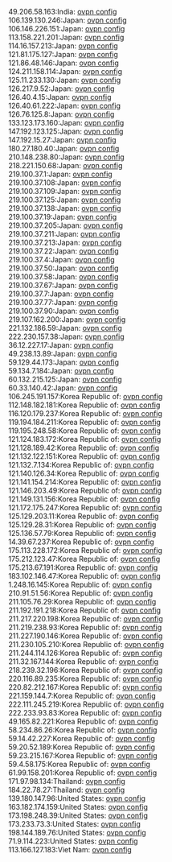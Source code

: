 49.206.58.163:India: [ovpn config](vpn/49_206_58_163.ovpn)  
106.139.130.246:Japan: [ovpn config](vpn/106_139_130_246.ovpn)  
106.146.226.151:Japan: [ovpn config](vpn/106_146_226_151.ovpn)  
113.158.221.201:Japan: [ovpn config](vpn/113_158_221_201.ovpn)  
114.16.157.213:Japan: [ovpn config](vpn/114_16_157_213.ovpn)  
121.81.175.127:Japan: [ovpn config](vpn/121_81_175_127.ovpn)  
121.86.48.146:Japan: [ovpn config](vpn/121_86_48_146.ovpn)  
124.211.158.114:Japan: [ovpn config](vpn/124_211_158_114.ovpn)  
125.11.233.130:Japan: [ovpn config](vpn/125_11_233_130.ovpn)  
126.217.9.52:Japan: [ovpn config](vpn/126_217_9_52.ovpn)  
126.40.4.15:Japan: [ovpn config](vpn/126_40_4_15.ovpn)  
126.40.61.222:Japan: [ovpn config](vpn/126_40_61_222.ovpn)  
126.76.125.8:Japan: [ovpn config](vpn/126_76_125_8.ovpn)  
133.123.173.160:Japan: [ovpn config](vpn/133_123_173_160.ovpn)  
147.192.123.125:Japan: [ovpn config](vpn/147_192_123_125.ovpn)  
147.192.15.27:Japan: [ovpn config](vpn/147_192_15_27.ovpn)  
180.27.180.40:Japan: [ovpn config](vpn/180_27_180_40.ovpn)  
210.148.238.80:Japan: [ovpn config](vpn/210_148_238_80.ovpn)  
218.221.150.68:Japan: [ovpn config](vpn/218_221_150_68.ovpn)  
219.100.37.1:Japan: [ovpn config](vpn/219_100_37_1.ovpn)  
219.100.37.108:Japan: [ovpn config](vpn/219_100_37_108.ovpn)  
219.100.37.109:Japan: [ovpn config](vpn/219_100_37_109.ovpn)  
219.100.37.125:Japan: [ovpn config](vpn/219_100_37_125.ovpn)  
219.100.37.138:Japan: [ovpn config](vpn/219_100_37_138.ovpn)  
219.100.37.19:Japan: [ovpn config](vpn/219_100_37_19.ovpn)  
219.100.37.205:Japan: [ovpn config](vpn/219_100_37_205.ovpn)  
219.100.37.211:Japan: [ovpn config](vpn/219_100_37_211.ovpn)  
219.100.37.213:Japan: [ovpn config](vpn/219_100_37_213.ovpn)  
219.100.37.22:Japan: [ovpn config](vpn/219_100_37_22.ovpn)  
219.100.37.4:Japan: [ovpn config](vpn/219_100_37_4.ovpn)  
219.100.37.50:Japan: [ovpn config](vpn/219_100_37_50.ovpn)  
219.100.37.58:Japan: [ovpn config](vpn/219_100_37_58.ovpn)  
219.100.37.67:Japan: [ovpn config](vpn/219_100_37_67.ovpn)  
219.100.37.7:Japan: [ovpn config](vpn/219_100_37_7.ovpn)  
219.100.37.77:Japan: [ovpn config](vpn/219_100_37_77.ovpn)  
219.100.37.90:Japan: [ovpn config](vpn/219_100_37_90.ovpn)  
219.107.162.200:Japan: [ovpn config](vpn/219_107_162_200.ovpn)  
221.132.186.59:Japan: [ovpn config](vpn/221_132_186_59.ovpn)  
222.230.157.38:Japan: [ovpn config](vpn/222_230_157_38.ovpn)  
36.12.227.17:Japan: [ovpn config](vpn/36_12_227_17.ovpn)  
49.238.13.89:Japan: [ovpn config](vpn/49_238_13_89.ovpn)  
59.129.44.173:Japan: [ovpn config](vpn/59_129_44_173.ovpn)  
59.134.7.184:Japan: [ovpn config](vpn/59_134_7_184.ovpn)  
60.132.215.125:Japan: [ovpn config](vpn/60_132_215_125.ovpn)  
60.33.140.42:Japan: [ovpn config](vpn/60_33_140_42.ovpn)  
106.245.191.157:Korea Republic of: [ovpn config](vpn/106_245_191_157.ovpn)  
112.148.182.181:Korea Republic of: [ovpn config](vpn/112_148_182_181.ovpn)  
116.120.179.237:Korea Republic of: [ovpn config](vpn/116_120_179_237.ovpn)  
119.194.184.211:Korea Republic of: [ovpn config](vpn/119_194_184_211.ovpn)  
119.195.248.58:Korea Republic of: [ovpn config](vpn/119_195_248_58.ovpn)  
121.124.183.172:Korea Republic of: [ovpn config](vpn/121_124_183_172.ovpn)  
121.128.189.42:Korea Republic of: [ovpn config](vpn/121_128_189_42.ovpn)  
121.132.122.151:Korea Republic of: [ovpn config](vpn/121_132_122_151.ovpn)  
121.132.7.134:Korea Republic of: [ovpn config](vpn/121_132_7_134.ovpn)  
121.140.126.34:Korea Republic of: [ovpn config](vpn/121_140_126_34.ovpn)  
121.141.154.214:Korea Republic of: [ovpn config](vpn/121_141_154_214.ovpn)  
121.146.203.49:Korea Republic of: [ovpn config](vpn/121_146_203_49.ovpn)  
121.149.131.156:Korea Republic of: [ovpn config](vpn/121_149_131_156.ovpn)  
121.172.175.247:Korea Republic of: [ovpn config](vpn/121_172_175_247.ovpn)  
125.129.203.11:Korea Republic of: [ovpn config](vpn/125_129_203_11.ovpn)  
125.129.28.31:Korea Republic of: [ovpn config](vpn/125_129_28_31.ovpn)  
125.136.57.79:Korea Republic of: [ovpn config](vpn/125_136_57_79.ovpn)  
14.39.67.237:Korea Republic of: [ovpn config](vpn/14_39_67_237.ovpn)  
175.113.228.172:Korea Republic of: [ovpn config](vpn/175_113_228_172.ovpn)  
175.212.123.47:Korea Republic of: [ovpn config](vpn/175_212_123_47.ovpn)  
175.213.67.191:Korea Republic of: [ovpn config](vpn/175_213_67_191.ovpn)  
183.102.146.47:Korea Republic of: [ovpn config](vpn/183_102_146_47.ovpn)  
1.248.16.145:Korea Republic of: [ovpn config](vpn/1_248_16_145.ovpn)  
210.91.51.56:Korea Republic of: [ovpn config](vpn/210_91_51_56.ovpn)  
211.105.76.29:Korea Republic of: [ovpn config](vpn/211_105_76_29.ovpn)  
211.192.191.218:Korea Republic of: [ovpn config](vpn/211_192_191_218.ovpn)  
211.217.220.198:Korea Republic of: [ovpn config](vpn/211_217_220_198.ovpn)  
211.219.238.93:Korea Republic of: [ovpn config](vpn/211_219_238_93.ovpn)  
211.227.190.146:Korea Republic of: [ovpn config](vpn/211_227_190_146.ovpn)  
211.230.105.210:Korea Republic of: [ovpn config](vpn/211_230_105_210.ovpn)  
211.244.114.126:Korea Republic of: [ovpn config](vpn/211_244_114_126.ovpn)  
211.32.167.144:Korea Republic of: [ovpn config](vpn/211_32_167_144.ovpn)  
218.239.32.196:Korea Republic of: [ovpn config](vpn/218_239_32_196.ovpn)  
220.116.89.235:Korea Republic of: [ovpn config](vpn/220_116_89_235.ovpn)  
220.82.212.167:Korea Republic of: [ovpn config](vpn/220_82_212_167.ovpn)  
221.159.144.7:Korea Republic of: [ovpn config](vpn/221_159_144_7.ovpn)  
222.111.245.219:Korea Republic of: [ovpn config](vpn/222_111_245_219.ovpn)  
222.233.93.83:Korea Republic of: [ovpn config](vpn/222_233_93_83.ovpn)  
49.165.82.221:Korea Republic of: [ovpn config](vpn/49_165_82_221.ovpn)  
58.234.86.26:Korea Republic of: [ovpn config](vpn/58_234_86_26.ovpn)  
59.14.42.227:Korea Republic of: [ovpn config](vpn/59_14_42_227.ovpn)  
59.20.52.189:Korea Republic of: [ovpn config](vpn/59_20_52_189.ovpn)  
59.23.215.167:Korea Republic of: [ovpn config](vpn/59_23_215_167.ovpn)  
59.4.58.175:Korea Republic of: [ovpn config](vpn/59_4_58_175.ovpn)  
61.99.158.201:Korea Republic of: [ovpn config](vpn/61_99_158_201.ovpn)  
171.97.98.134:Thailand: [ovpn config](vpn/171_97_98_134.ovpn)  
184.22.78.27:Thailand: [ovpn config](vpn/184_22_78_27.ovpn)  
139.180.147.96:United States: [ovpn config](vpn/139_180_147_96.ovpn)  
163.182.174.159:United States: [ovpn config](vpn/163_182_174_159.ovpn)  
173.198.248.39:United States: [ovpn config](vpn/173_198_248_39.ovpn)  
173.233.73.3:United States: [ovpn config](vpn/173_233_73_3.ovpn)  
198.144.189.76:United States: [ovpn config](vpn/198_144_189_76.ovpn)  
71.9.114.223:United States: [ovpn config](vpn/71_9_114_223.ovpn)  
113.166.127.183:Viet Nam: [ovpn config](vpn/113_166_127_183.ovpn)  
